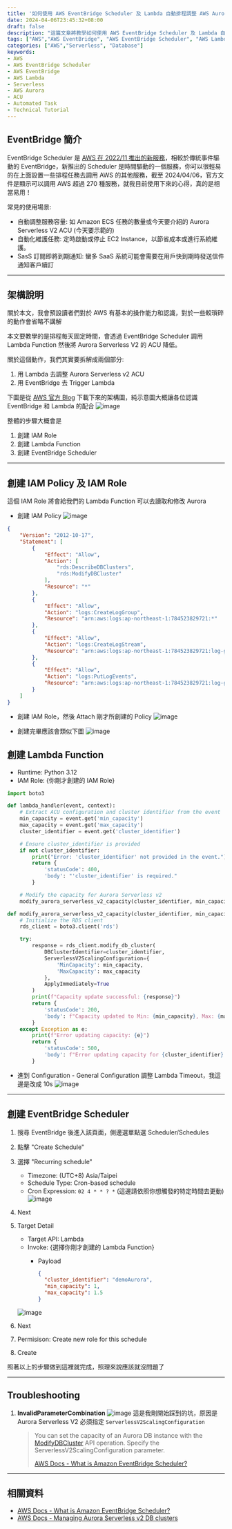 ```yaml
---
title: '如何使用 AWS EventBridge Scheduler 及 Lambda 自動排程調整 AWS Aurora Serverless V2 ACU'
date: 2024-04-06T23:45:32+08:00
draft: false
description: "這篇文章將教學如何使用 AWS EventBridge Scheduler 及 Lambda 自動排程調整 AWS Aurora Serverless V2 ACU"
tags: ["AWS","AWS EventBridge", "AWS EventBridge Scheduler", "AWS Lambda", "AWS Aurora", "ACU", "Serverless", "Cron", "Automated Task", "Time-based Scheduling", "AWS Aurora Serverless V2"]
categories: ["AWS","Serverless", "Database"]
keywords:
- AWS
- AWS EventBridge Scheduler
- AWS EventBridge
- AWS Lambda
- Serverless
- AWS Aurora
- ACU
- Automated Task
- Technical Tutorial
---
```


## EventBridge 簡介

EventBridge Scheduler 是 [AWS 在 2022/11 推出的新服務](https://aws.amazon.com/blogs/compute/introducing-amazon-eventbridge-scheduler/)，相較於傳統事件驅動的 EventBridge，新推出的 Scheduler 是時間驅動的一個服務，你可以很輕易的在上面設置一些排程任務去調用 AWS 的其他服務，截至 2024/04/06，官方文件是顯示可以調用 AWS 超過 270 種服務，就我目前使用下來的心得，真的是相當易用！

常見的使用場景:

- 自動調整服務容量: 如 Amazon ECS 任務的數量或今天要介紹的 Aurora Serverless V2 ACU (今天要示範的)
- 自動化維護任務: 定時啟動或停止 EC2 Instance，以節省成本或進行系統維護。
- SasS 訂閱即將到期通知: 蠻多 SaaS 系統可能會需要在用戶快到期時發送信件通知客戶續訂

---

## 架構說明

關於本文，我會預設讀者們對於 AWS 有基本的操作能力和認識，對於一些較瑣碎的動作會省略不講解

本文要教學的是排程每天固定時間，會透過 EventBridge Scheduler 調用 Lambda Function 然後將 Aurora Serverless V2 的 ACU 降低。

關於這個動作，我們其實要拆解成兩個部分:

1. 用 Lambda 去調整 Aurora Serverless v2 ACU
1. 用 EventBridge 去 Trigger Lambda

下圖是從 [AWS 官方 Blog](https://aws.amazon.com/blogs/compute/introducing-amazon-eventbridge-scheduler/) 下載下來的架構圖，純示意圖大概讓各位認識 EventBridge 和 Lambda 的配合
![image](https://github.com/sh1un/sh1un.github.io/assets/85695943/fbf058d1-4754-4bbb-8e44-9b0f7d8ed3e5)

整體的步驟大概會是

1. 創建 IAM Role
1. 創建 Lambda Function
1. 創建 EventBridge Scheduler

---

## 創建 IAM Policy 及 IAM Role

這個 IAM Role 將會給我們的 Lambda Function 可以去讀取和修改 Aurora

- 創建 IAM Policy
![image](https://github.com/sh1un/sh1un.github.io/assets/85695943/898c62da-ce42-43fd-945d-d4c885959fa2)

```json
{
    "Version": "2012-10-17",
    "Statement": [
        {
            "Effect": "Allow",
            "Action": [
                "rds:DescribeDBClusters",
                "rds:ModifyDBCluster"
            ],
            "Resource": "*"
        },
        {
            "Effect": "Allow",
            "Action": "logs:CreateLogGroup",
            "Resource": "arn:aws:logs:ap-northeast-1:784523829721:*"
        },
        {
            "Effect": "Allow",
            "Action": "logs:CreateLogStream",
            "Resource": "arn:aws:logs:ap-northeast-1:784523829721:log-group:/aws/lambda/AdjustAuroraACU:*"
        },
        {
            "Effect": "Allow",
            "Action": "logs:PutLogEvents",
            "Resource": "arn:aws:logs:ap-northeast-1:784523829721:log-group:/aws/lambda/AdjustAuroraACU:log-stream:*"
        }
    ]
}

```

- 創建 IAM Role，然後 Attach 剛才所創建的 Policy
![image](https://github.com/sh1un/sh1un.github.io/assets/85695943/2da5ef65-acc6-40af-bf6e-3d666e0705af)

- 創建完畢應該會類似下圖
![image](https://github.com/sh1un/sh1un.github.io/assets/85695943/e320acd0-183e-4bc8-9b2f-491ef714a12f)

## 創建 Lambda Function

- Runtime: Python 3.12
- IAM Role: {你剛才創建的 IAM Role}

```python
import boto3

def lambda_handler(event, context):
    # Extract ACU configuration and cluster identifier from the event
    min_capacity = event.get('min_capacity')
    max_capacity = event.get('max_capacity')
    cluster_identifier = event.get('cluster_identifier')

    # Ensure cluster_identifier is provided
    if not cluster_identifier:
        print("Error: 'cluster_identifier' not provided in the event.")
        return {
            'statusCode': 400,
            'body': "'cluster_identifier' is required."
        }

    # Modify the capacity for Aurora Serverless v2
    modify_aurora_serverless_v2_capacity(cluster_identifier, min_capacity, max_capacity)

def modify_aurora_serverless_v2_capacity(cluster_identifier, min_capacity, max_capacity):
    # Initialize the RDS client
    rds_client = boto3.client('rds')

    try:
        response = rds_client.modify_db_cluster(
            DBClusterIdentifier=cluster_identifier,
            ServerlessV2ScalingConfiguration={
                'MinCapacity': min_capacity,
                'MaxCapacity': max_capacity
            },
            ApplyImmediately=True
        )
        print(f"Capacity update successful: {response}")
        return {
            'statusCode': 200,
            'body': f"Capacity updated to Min: {min_capacity}, Max: {max_capacity} for {cluster_identifier}"
        }
    except Exception as e:
        print(f"Error updating capacity: {e}")
        return {
            'statusCode': 500,
            'body': f"Error updating capacity for {cluster_identifier}: {e}"
        }


```

- 進到 Configuration - General Configuration 調整 Lambda Timeout，我這邊是改成 10s
![image](https://github.com/sh1un/sh1un.github.io/assets/85695943/34d41b8b-7984-4225-849b-860352e05c85)

---

## 創建 EventBridge Scheduler

1. 搜尋 EventBridge 後進入該頁面，側邊選單點選 Scheduler/Schedules
1. 點擊 "Create Schedule"
1. 選擇 "Recurring schedule"
    - Timezone: (UTC+8) Asia/Taipei
    - Schedule Type: Cron-based schedule
    - Cron Expression: `02 4 * * ? *` (這邊請依照你想觸發的特定時間去更動)
![image](https://github.com/sh1un/sh1un.github.io/assets/85695943/0310badc-651b-4245-9103-c38dc17a891e)
1. Next
1. Target Detail
    - Target API: Lambda
    - Invoke: {選擇你剛才創建的 Lambda Function}
        - Payload

          ```json
          {
            "cluster_identifier": "demoAurora",
            "min_capacity": 1,
            "max_capacity": 1.5
          }
          ```

    ![image](https://github.com/sh1un/sh1un.github.io/assets/85695943/9fdf5bb5-101c-4360-b66d-5fa23cd264c9)
1. Next
1. Permisison: Create new role for this schedule
1. Create

照著以上的步驟做到這裡就完成，照理來說應該就沒問題了

---

## Troubleshooting

1. **InvalidParameterCombination**
    ![image](https://github.com/sh1un/sh1un.github.io/assets/85695943/3b0b51b7-c1c9-4ad4-a272-153c9d1597d6)
    這是我剛開始踩到的坑，原因是 Aurora Serverless V2 必須指定 `ServerlessV2ScalingConfiguration`

    > You can set the capacity of an Aurora DB instance with the [ModifyDBCluster](https://docs.aws.amazon.com/AmazonRDS/latest/APIReference/API_ModifyDBCluster.html) API operation. Specify the ServerlessV2ScalingConfiguration parameter.
    >
    > [AWS Docs - What is Amazon EventBridge Scheduler?](https://docs.aws.amazon.com/scheduler/latest/UserGuide/what-is-scheduler.html)

---

## 相關資料

- [AWS Docs - What is Amazon EventBridge Scheduler?](https://docs.aws.amazon.com/scheduler/latest/UserGuide/what-is-scheduler.html)
- [AWS Docs - Managing Aurora Serverless v2 DB clusters](https://docs.aws.amazon.com/AmazonRDS/latest/AuroraUserGuide/aurora-serverless-v2-administration.html)
